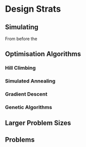 # Design Strats
## Simulating

From before the 

## Optimisation Algorithms
### Hill Climbing
### Simulated Annealing
### Gradient Descent
### Genetic Algorithms


## Larger Problem Sizes

## Problems